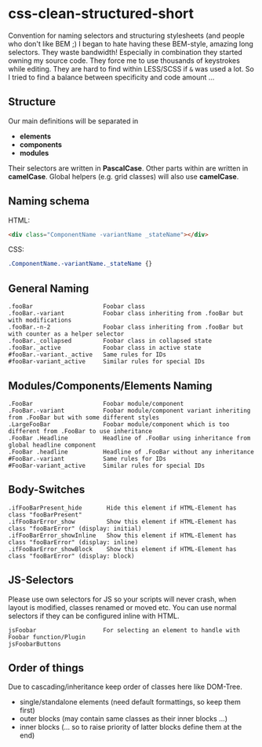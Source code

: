 # css-clean-structured-short
Convention for naming selectors and structuring stylesheets (and people who don't like BEM ;)
I began to hate having these BEM-style, amazing long selectors. They waste bandwidth! Especially in combination they started owning my source code. They force me to use thousands of keystrokes while editing. They are hard to find within LESS/SCSS if ```&``` was used a lot.
So I tried to find a balance between specificity and code amount ...

Structure
-----
Our main definitions will be separated in
- **elements** <description>
- **components** <description>
- **modules** <description>

Their selectors are written in **PascalCase**.
Other parts within are written in **camelCase**.
Global helpers (e.g. grid classes) will also use **camelCase**.

Naming schema
-----

HTML:
```html
<div class="ComponentName -variantName _stateName"></div>
```
CSS:
```css
.ComponentName.-variantName._stateName {}
```

General Naming
-----
    .fooBar                    Foobar class
    .fooBar.-variant           Foobar class inheriting from .fooBar but with modifications
    .fooBar.-n-2               Foobar class inheriting from .fooBar but with counter as a helper selector
    .fooBar._collapsed         Foobar class in collapsed state
    .fooBar._active            Foobar class in active state
    #fooBar.-variant._active   Same rules for IDs
    #fooBar-variant_active     Similar rules for special IDs


Modules/Components/Elements Naming
----------------------------------
    .FooBar                    Foobar module/component
    .FooBar.-variant           Foobar module/component variant inheriting from .FooBar but with some different styles
    .LargeFooBar               Foobar module/component which is too different from .FooBar to use inheritance
    .FooBar .Headline          Headline of .FooBar using inheritance from global headline component
    .FooBar .headline          Headline of .FooBar without any inheritance
    #FooBar.-variant           Same rules for IDs
    #FooBar-variant_active     Similar rules for special IDs


Body-Switches
-------------
    .ifFooBarPresent_hide       Hide this element if HTML-Element has class "fooBarPresent"
    .ifFooBarError_show         Show this element if HTML-Element has class "fooBarError" (display: initial)
    .ifFooBarError_showInline   Show this element if HTML-Element has class "fooBarError" (display: inline)
    .ifFooBarError_showBlock    Show this element if HTML-Element has class "fooBarError" (display: block)


JS-Selectors
------------
Please use own selectors for JS so your scripts will never crash,
when layout is modified, classes renamed or moved etc.
You can use normal selectors if they can be configured inline with HTML.

    jsFoobar                   For selecting an element to handle with Foobar function/Plugin
    jsFoobarButtons


Order of things
---------------
Due to cascading/inheritance keep order of classes here like DOM-Tree.
- single/standalone elements (need default formattings, so keep them first)
- outer blocks (may contain same classes as their inner blocks …)
- inner blocks (… so to raise priority of latter blocks define them at the end)
